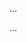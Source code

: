 <panel type="warning" header=":trophy: Can use logging :star::star:" expandable expanded no-close>

<panel type="warning" header=":trophy: Can explain logging :star::star:" expandable>
  <include src="../../book/errorHandling/logging/what/full.md" />
  <panel header=":trophy: Evidence" expanded>

...

  </panel>
</panel>

<panel type="warning" header=":trophy: Can explain the motivation for logging :star::star:" expandable>
  <include src="../../book/errorHandling/logging/why/full.md" />
  <panel header=":trophy: Evidence" expanded>

...

  </panel>
</panel>

</panel>
